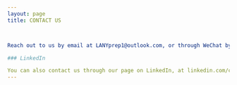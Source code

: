 ```yaml
---
layout: page
title: CONTACT US



Reach out to us by email at LANYprep1@outlook.com, or through WeChat by adding: MichaelGilroy

### LinkedIn

You can also contact us through our page on LinkedIn, at linkedin.com/company/lany-prep
---
```

